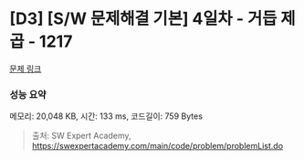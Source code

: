 # [D3] [S/W 문제해결 기본] 4일차 - 거듭 제곱 - 1217 

[문제 링크](https://swexpertacademy.com/main/code/problem/problemDetail.do?contestProbId=AV14dUIaAAUCFAYD) 

### 성능 요약

메모리: 20,048 KB, 시간: 133 ms, 코드길이: 759 Bytes



> 출처: SW Expert Academy, https://swexpertacademy.com/main/code/problem/problemList.do